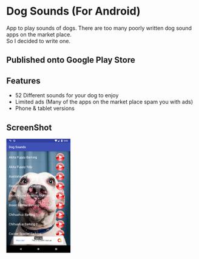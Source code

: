 # Dog Sounds (For Android)

App to play sounds of dogs. There are too many poorly written dog sound apps on the market place.  
So I decided to write one.

## Published onto Google Play Store  
  

## Features  

- 52 Different sounds for your dog to enjoy
- Limited ads (Many of the apps on the market place spam you with ads)
- Phone & tablet versions


## ScreenShot  

<img src="https://github.com/swdevdave/Android-Dog-Sounds/blob/master/DogSoundsScreenShot.png" height="300"/>&nbsp;&nbsp;&nbsp;
